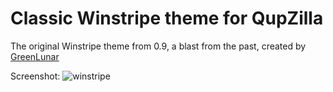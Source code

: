 Classic Winstripe theme for QupZilla
========================

The original Winstripe theme from 0.9, a blast from the past, created by [GreenLunar](https://github.com/GreenLunar)

Screenshot:
![winstripe](http://i.imgur.com/wq9GPDY.png)